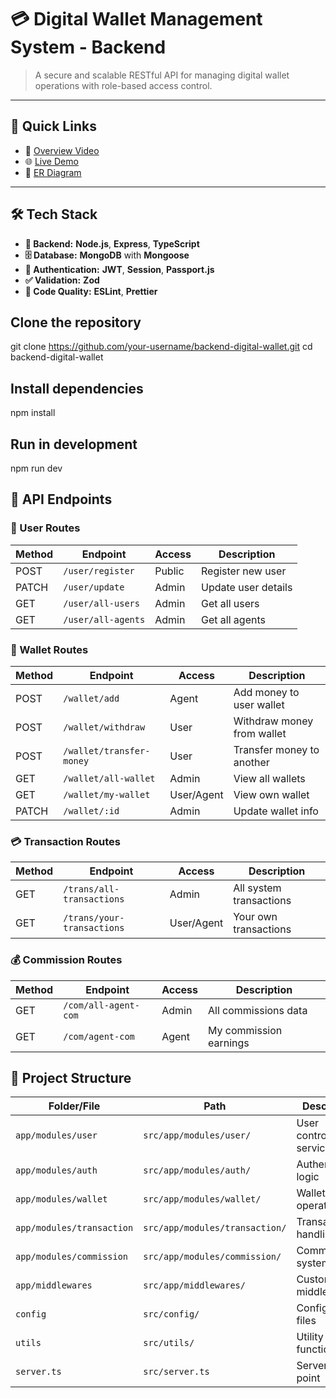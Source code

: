 # 💳 Digital Wallet Management System - Backend

> A secure and scalable RESTful API for managing digital wallet operations with role-based access control.

---

## 📌 Quick Links

- 🎥 [Overview Video](https://youtu.be/SxR3mZe1f4w)
- 🌐 [Live Demo](https://digital-wallet-express.vercel.app)
- 🧠 [ER Diagram](https://drive.google.com/file/d/1QCTlaziJvm-ju8ES27C4qvEUh6Xemuyz/view)

---

## 🛠️ Tech Stack

- **🧠 Backend:** **Node.js**, **Express**, **TypeScript**
- **🗄️ Database:** **MongoDB** with **Mongoose**
- **🔐 Authentication:** **JWT**, **Session**, **Passport.js**
- **✅ Validation:** **Zod**
- **🧹 Code Quality:** **ESLint**, **Prettier**

## Clone the repository

git clone https://github.com/your-username/backend-digital-wallet.git
cd backend-digital-wallet

## Install dependencies

npm install

## Run in development

npm run dev

## 🔀 API Endpoints

### 👤 User Routes

| Method | Endpoint           | Access | Description         |
| ------ | ------------------ | ------ | ------------------- |
| POST   | `/user/register`   | Public | Register new user   |
| PATCH  | `/user/update`     | Admin  | Update user details |
| GET    | `/user/all-users`  | Admin  | Get all users       |
| GET    | `/user/all-agents` | Admin  | Get all agents      |

### 💼 Wallet Routes

| Method | Endpoint                 | Access     | Description                |
| ------ | ------------------------ | ---------- | -------------------------- |
| POST   | `/wallet/add`            | Agent      | Add money to user wallet   |
| POST   | `/wallet/withdraw`       | User       | Withdraw money from wallet |
| POST   | `/wallet/transfer-money` | User       | Transfer money to another  |
| GET    | `/wallet/all-wallet`     | Admin      | View all wallets           |
| GET    | `/wallet/my-wallet`      | User/Agent | View own wallet            |
| PATCH  | `/wallet/:id`            | Admin      | Update wallet info         |

### 💳 Transaction Routes

| Method | Endpoint                   | Access     | Description             |
| ------ | -------------------------- | ---------- | ----------------------- |
| GET    | `/trans/all-transactions`  | Admin      | All system transactions |
| GET    | `/trans/your-transactions` | User/Agent | Your own transactions   |

### 💰 Commission Routes

| Method | Endpoint             | Access | Description            |
| ------ | -------------------- | ------ | ---------------------- |
| GET    | `/com/all-agent-com` | Admin  | All commissions data   |
| GET    | `/com/agent-com`     | Agent  | My commission earnings |

## 📁 Project Structure

| Folder/File               | Path                           | Description                |
| ------------------------- | ------------------------------ | -------------------------- |
| `app/modules/user`        | `src/app/modules/user/`        | User controllers, services |
| `app/modules/auth`        | `src/app/modules/auth/`        | Authentication logic       |
| `app/modules/wallet`      | `src/app/modules/wallet/`      | Wallet operations          |
| `app/modules/transaction` | `src/app/modules/transaction/` | Transaction handling       |
| `app/modules/commission`  | `src/app/modules/commission/`  | Commission system          |
| `app/middlewares`         | `src/app/middlewares/`         | Custom middleware          |
| `config`                  | `src/config/`                  | Configuration files        |
| `utils`                   | `src/utils/`                   | Utility functions          |
| `server.ts`               | `src/server.ts`                | Server entry point         |

<!-- src/
├── app/
│   ├── modules/
│   │   ├── user/          # User controllers, services
│   │   ├── auth/          # Authentication logic
│   │   ├── wallet/        # Wallet operations
│   │   ├── transaction/   # Transaction handling
│   │   └── commission/    # Commission system
│   └── middlewares/       # Custom middleware
├── config/                # Configuration files
├── utils/                 # Utility functions
└── server.ts              # Server entry point -->
